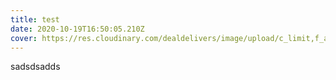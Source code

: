 ```yaml
---
title: test
date: 2020-10-19T16:50:05.210Z
cover: https://res.cloudinary.com/dealdelivers/image/upload/c_limit,f_auto,q_80,w_500/v1603123131/daisy-green_nhxata.jpg
---
```

sadsdsadds